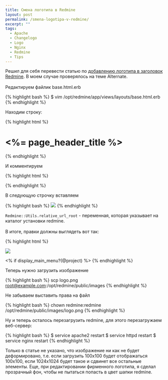 ```yaml
---
title: Смена логотипа в Redmine
layout: post
permalink: /smena-logotipa-v-redmine/
excerpt: ""
tags:
  - Apache
  - Changelogo
  - Logo
  - Nginx
  - Redmine
  - Tips
---
```


Решил для себя перевести статью по <a href="http://www.redmine.org/projects/redmine/wiki/Howto_add_a_logo_to_your_Redmine_banner" target="_blank">добавлению логотипа в заголовок Redmine</a>. В моем случае проверялось на теме Alternate.
<br>
<br>
Редактируем файлик base.html.erb

{% highlight bash %}
$ vim /opt/redmine/app/views/layouts/base.html.erb
{% endhighlight %}

Находим строку:

{% highlight html %}
<h1><%= page_header_title %></h1>
{% endhighlight %}

И комментируем

{% highlight html %}
<!--<h1><%= page_header_title %></h1>-->
{% endhighlight %}

В следующую строчку вставляем

{% highlight bash %}
<img src="<%= Redmine::Utils.relative_url_root %>/images/logo.png" style="top-margin: 15px; left-margin: 15px;"/>
{% endhighlight %}

`Redmine::Utils.relative_url_root` - переменная, которая указывает на каталог установки redmine.
<br>
<br>
В итоге, правки должны выглядеть вот так:

{% highlight html %}
</div>
<!--<h1><%= page_header_title %></h1>-->
<img src="<%= Redmine::Utils.relative_url_root %>/images/logo.png" style="top-margin: 15px; left-margin: 15px;"/>

<% if display_main_menu?(@project) %>
{% endhighlight %}

Теперь нужно загрузить изображение

{% highlight bash %}
scp logo.png root@example.com:/opt/redmine/public/images
{% endhighlight %}

Не забываем выставить права на файл

{% highlight bash %}
chown redmine:redmine /opt/redmine/public/images/logo.png
{% endhighlight %}

Ну и теперь осталось перезагрузить redmine, для этого перезагружаем веб-сервер:

{% highlight bash %}
$ service apache2 restart
$ service httpd restart
$ service nginx restart
{% endhighlight %}

Только в статье не указано, что изображение ни как не будет деформировано, т.е. если загрузить 100х100 будет отображаться 100х100, если 1024х1024 будет такое и сдвинет все остальные элементы. Еще, при редактировании фирменного логотипа, я сделал прозрачный фон, чтобы не пытаться попасть в цвет шапки redmine.
